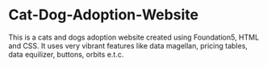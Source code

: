 # Cat-Dog-Adoption-Website
This is a cats and dogs adoption website created using Foundation5, HTML and CSS. It uses very vibrant features like data magellan, pricing tables, data equilizer, buttons, orbits e.t.c.
